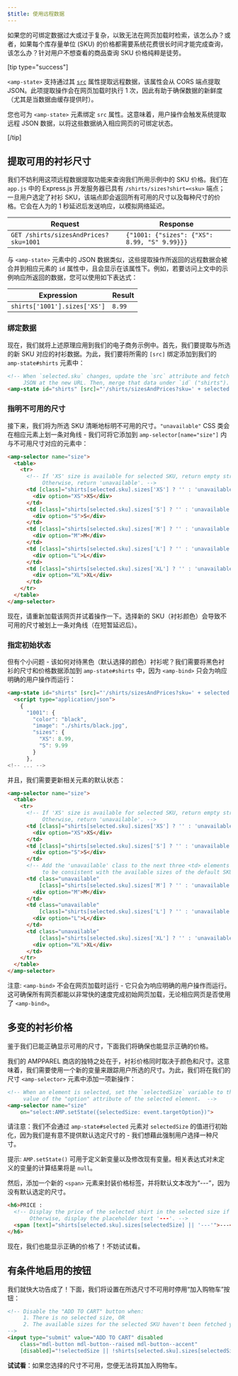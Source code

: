 ```yaml
---
$title: 使用远程数据
---
```


如果您的可绑定数据过大或过于复杂，以致无法在网页加载时检索，该怎么办？或者，如果每个库存量单位 (SKU) 的价格都需要系统花费很长时间才能完成查询，该怎么办？针对用户不想查看的商品查询 SKU 价格纯粹是徒劳。

[tip type="success"]

`<amp-state>` 支持通过其 [`src`](/zh_cn/docs/reference/components/amp-bind.html#attributes) 属性提取远程数据，该属性会从 CORS 端点提取 JSON。此项提取操作会在网页加载时执行 1 次，因此有助于确保数据的新鲜度（尤其是当数据由缓存提供时）。

您也可为 `<amp-state>` 元素绑定 `src` 属性。这意味着，用户操作会触发系统提取远程 JSON 数据，以将这些数据纳入相应网页的可绑定状态。

[/tip]

## 提取可用的衬衫尺寸

我们不妨利用这项远程数据提取功能来查询我们所用示例中的 SKU 价格。我们在 `app.js` 中的 Express.js 开发服务器已具有 `/shirts/sizes?shirt=<sku>` 端点；一旦用户选定了衬衫 SKU，该端点即会返回所有可用的尺寸以及每种尺寸的价格。它会在人为的 1 秒延迟后发送响应，以模拟网络延迟。

|  Request                              |  Response |
|---------------------------------------|-----------|
| `GET /shirts/sizesAndPrices?sku=1001` | `{"1001: {"sizes": {"XS": 8.99, "S" 9.99}}}` |

与 `<amp-state>` 元素中的 JSON 数据类似，这些提取操作所返回的远程数据会被合并到相应元素的 `id` 属性中，且会显示在该属性下。例如，若要访问上文中的示例响应所返回的数据，您可以使用如下表达式：

|  Expression                  |  Result |
|------------------------------|---------|
| `shirts['1001'].sizes['XS']` | `8.99`  |

### 绑定数据

现在，我们就将上述原理应用到我们的电子商务示例中。首先，我们要提取与所选的新 SKU 对应的衬衫数据。为此，我们要将所需的 `[src]` 绑定添加到我们的 `amp-state#shirts` 元素中：

```html
<!-- When `selected.sku` changes, update the `src` attribute and fetch
     JSON at the new URL. Then, merge that data under `id` ("shirts"). -->
<amp-state id="shirts" [src]="'/shirts/sizesAndPrices?sku=' + selected.sku">
```

### 指明不可用的尺寸

接下来，我们将为所选 SKU 清晰地标明不可用的尺寸。`"unavailable"` CSS 类会在相应元素上划一条对角线 - 我们可将它添加到 `amp-selector[name="size"]` 内与不可用尺寸对应的元素中：

```html
<amp-selector name="size">
  <table>
    <tr>
      <!-- If 'XS' size is available for selected SKU, return empty string.
           Otherwise, return 'unavailable'. -->
      <td [class]="shirts[selected.sku].sizes['XS'] ? '' : 'unavailable'">
        <div option="XS">XS</div>
      </td>
      <td [class]="shirts[selected.sku].sizes['S'] ? '' : 'unavailable'">
        <div option="S">S</div>
      </td>
      <td [class]="shirts[selected.sku].sizes['M'] ? '' : 'unavailable'">
        <div option="M">M</div>
      </td>
      <td [class]="shirts[selected.sku].sizes['L'] ? '' : 'unavailable'">
        <div option="L">L</div>
      </td>
      <td [class]="shirts[selected.sku].sizes['XL'] ? '' : 'unavailable'">
        <div option="XL">XL</div>
      </td>
    </tr>
  </table>
</amp-selector>
```

现在，请重新加载该网页并试着操作一下。选择新的 SKU（衬衫颜色）会导致不可用的尺寸被划上一条对角线（在短暂延迟后）。

### 指定初始状态

但有个小问题 - 该如何对待黑色（默认选择的颜色）衬衫呢？我们需要将黑色衬衫的尺寸和价格数据添加到 `amp-state#shirts` 中，因为 `<amp-bind>` 只会为响应明确的用户操作而运行：

```html
<amp-state id="shirts" [src]="'/shirts/sizesAndPrices?sku=' + selected.sku">
  <script type="application/json">
    {
      "1001": {
        "color": "black",
        "image": "./shirts/black.jpg",
        "sizes": {
          "XS": 8.99,
          "S": 9.99
        }
      },
<!-- ... -->
```

并且，我们需要更新相关元素的默认状态：

```html
<amp-selector name="size">
  <table>
    <tr>
      <!-- If 'XS' size is available for selected SKU, return empty string.
           Otherwise, return 'unavailable'. -->
      <td [class]="shirts[selected.sku].sizes['XS'] ? '' : 'unavailable'">
        <div option="XS">XS</div>
      </td>
      <td [class]="shirts[selected.sku].sizes['S'] ? '' : 'unavailable'">
        <div option="S">S</div>
      </td>
      <!-- Add the 'unavailable' class to the next three <td> elements
           to be consistent with the available sizes of the default SKU. -->
      <td class="unavailable"
          [class]="shirts[selected.sku].sizes['M'] ? '' : 'unavailable'">
        <div option="M">M</div>
      </td>
      <td class="unavailable"
          [class]="shirts[selected.sku].sizes['L'] ? '' : 'unavailable'">
        <div option="L">L</div>
      </td>
      <td class="unavailable"
          [class]="shirts[selected.sku].sizes['XL'] ? '' : 'unavailable'">
        <div option="XL">XL</div>
      </td>
    </tr>
  </table>
</amp-selector>
```

注意: `<amp-bind>` 不会在网页加载时运行 - 它只会为响应明确的用户操作而运行。这可确保所有网页都能以非常快的速度完成初始网页加载，无论相应网页是否使用了 `<amp-bind>`。

## 多变的衬衫价格

鉴于我们已能正确显示可用的尺寸，下面我们将确保也能显示正确的价格。

我们的 AMPPAREL 商店的独特之处在于，衬衫价格同时取决于颜色和尺寸。这意味着，我们需要使用一个新的变量来跟踪用户所选的尺寸。为此，我们将在我们的尺寸 `<amp-selector>` 元素中添加一项新操作：

```html
<!-- When an element is selected, set the `selectedSize` variable to the
     value of the "option" attribute of the selected element.  -->
<amp-selector name="size"
    on="select:AMP.setState({selectedSize: event.targetOption})">
```

请注意：我们不会通过 `amp-state#selected` 元素对 `selectedSize` 的值进行初始化，因为我们是有意不提供默认选定尺寸的 - 我们想藉此强制用户选择一种尺寸。

提示: `AMP.setState()` 可用于定义新变量以及修改现有变量。相关表达式对未定义的变量的计算结果将是 `null`。

然后，添加一个新的 `<span>` 元素来封装价格标签，并将默认文本改为“---”，因为没有默认选定的尺寸。

```html
<h6>PRICE :
  <!-- Display the price of the selected shirt in the selected size if available.
       Otherwise, display the placeholder text '---'. -->
  <span [text]="shirts[selected.sku].sizes[selectedSize] || '---'">---</span>
</h6>
```

现在，我们也能显示正确的价格了！不妨试试看。

## 有条件地启用的按钮

我们就快大功告成了！下面，我们将设置在所选尺寸不可用时停用“加入购物车”按钮：

```html
<!-- Disable the "ADD TO CART" button when:
     1. There is no selected size, OR
     2. The available sizes for the selected SKU haven't been fetched yet
-->
<input type="submit" value="ADD TO CART" disabled
    class="mdl-button mdl-button--raised mdl-button--accent"
    [disabled]="!selectedSize || !shirts[selected.sku].sizes[selectedSize]">
```

**试试看**：如果您选择的尺寸不可用，您便无法将其加入购物车。
